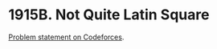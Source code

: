 # 1915B. Not Quite Latin Square

[Problem statement on Codeforces](https://codeforces.com/problemset/problem/1915/B?locale=en).